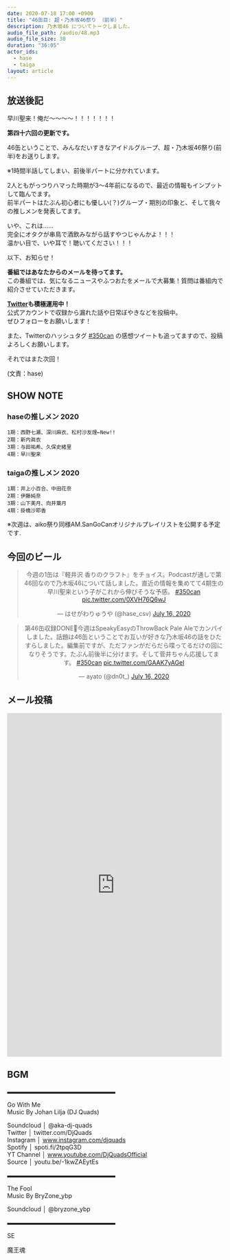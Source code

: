 ```yaml
---
date: 2020-07-18 17:00 +0900 
title: "46缶目: 超・乃木坂46祭り （前半）"
description: 乃木坂46 についてトークしました。
audio_file_path: /audio/48.mp3
audio_file_size: 30
duration: "36:05"
actor_ids:
  - hase
  - taiga
layout: article
---
```


## 放送後記

早川聖来！俺だ〜〜〜〜！！！！！！！

__第四十六回の更新です。__

46缶ということで、みんなだいすきなアイドルグループ、超・乃木坂46祭り(前半)をお送りします。

※1時間半話してしまい、前後半パートに分かれています。

2人ともがっつりハマった時期が3〜4年前になるので、最近の情報もインプットして臨んでます。  
前半パートはたぶん初心者にも優しい(？)グループ・期別の印象と、そして我々の推しメンを発表してます。

いや、これは……  
完全にオタクが串鳥で酒飲みながら話すやつじゃんかよ！！！  
温かい目で、いや耳で！聴いてください！！！ 

以下、お知らせ！

__番組ではあなたからのメールを待ってます。__  
この番組では、気になるニュースやふつおたをメールで大募集！質問は番組内で紹介させていただきます。  

__[Twitter](https://twitter.com/am350can)も積極運用中！__  
公式アカウントで収録から漏れた話や日常ぼやきなどを投稿中。  
ぜひフォローをお願いします！  

また、Twitterのハッシュタグ [#350can](https://twitter.com/search?q=%23350can&src=hashtag_click) の感想ツイートも追ってますので、投稿よろしくお願いします。

それではまた次回！

(文責：hase)

## SHOW NOTE

### haseの推しメン 2020
```
1期：西野七瀬、深川麻衣、松村沙友理←New!!
2期：新内眞衣
3期：与田祐希、久保史緒里
4期：早川聖来
```
### taigaの推しメン 2020
```
1期：井上小百合、中田花奈
2期：伊藤純奈
3期：山下美月、向井葉月
4期：掛橋沙耶香
```

※次週は、aiko祭り同様AM.SanGoCanオリジナルプレイリストを公開する予定です.

## 今回のビール

<center>
<blockquote class="twitter-tweet"><p lang="ja" dir="ltr">今週の1缶は『軽井沢 香りのクラフト』をチョイス。Podcastが通しで第46回なので乃木坂46について話しました。直近の情報を集めてて4期生の早川聖来という子がこれから伸びそうな予感。 <a href="https://twitter.com/hashtag/350can?src=hash&amp;ref_src=twsrc%5Etfw">#350can</a> <a href="https://t.co/0XVH76Q6wJ">pic.twitter.com/0XVH76Q6wJ</a></p>&mdash; はせがわりゅうや (@hase_csv) <a href="https://twitter.com/hase_csv/status/1283774886771478529?ref_src=twsrc%5Etfw">July 16, 2020</a></blockquote> <script async src="https://platform.twitter.com/widgets.js" charset="utf-8"></script>

<blockquote class="twitter-tweet"><p lang="ja" dir="ltr">第46缶収録DONE🍻今週はSpeakyEasyのThrowBack Pale Aleでカンパイしました。話題は46缶ということでお互いが好きな乃木坂46の話をひたすらしました。編集前ですが、ただファンがだらだら喋ってるだけの回になりそうです。たぶん前後半に分けます。そして菅井ちゃん応援してます。 <a href="https://twitter.com/hashtag/350can?src=hash&amp;ref_src=twsrc%5Etfw">#350can</a> <a href="https://t.co/GAAK7yAGeI">pic.twitter.com/GAAK7yAGeI</a></p>&mdash; ayato (@dn0t_) <a href="https://twitter.com/dn0t_/status/1283778040166617088?ref_src=twsrc%5Etfw">July 16, 2020</a></blockquote> <script async src="https://platform.twitter.com/widgets.js" charset="utf-8"></script>
</center>

## メール投稿
<div class="iframe-wrapper">
<iframe src="https://docs.google.com/forms/d/e/1FAIpQLSfTZ99ZtY5BJtHk38i7c_p3AdF-uIGnOOsc6W05wV6L0MTAQg/viewform?embedded=true" width="500" height="800" frameborder="0" marginheight="0" marginwidth="0">読み込んでいます…</iframe>
</div>

## BGM
▬▬▬▬▬▬▬▬▬▬▬▬▬▬▬▬▬▬  

Go With Me  
Music By Johan Lilja (DJ Quads)  

Soundcloud │ @aka-dj-quads  
Twitter │ twitter.com/DjQuads  
Instagram │ www.instagram.com/djquads  
Spotify │ spoti.fi/2tpqG3D  
YT Channel │ www.youtube.com/DjQuadsOfficial  
Source │ youtu.be/-1kwZAEytEs  

▬▬▬▬▬▬▬▬▬▬▬▬▬▬▬▬▬▬  

The Fool  
Music By BryZone_ybp  

Soundcloud │ @bryzone_ybp  

▬▬▬▬▬▬▬▬▬▬▬▬▬▬▬▬▬▬  

SE

魔王魂
